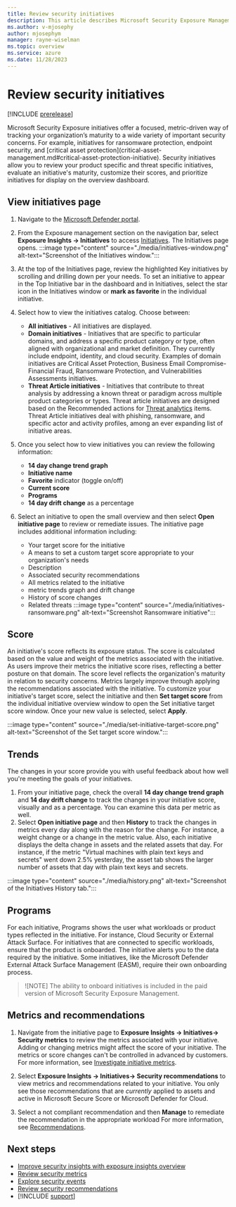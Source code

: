 ```yaml
---
title: Review security initiatives
description: This article describes Microsoft Security Exposure Management initiatives and how Initiatives work.
ms.author: v-mjosephy
author: mjosephym
manager: rayne-wiselman
ms.topic: overview
ms.service: azure
ms.date: 11/28/2023
---
```


# Review security initiatives

[!INCLUDE [prerelease](../includes//prerelease.md)]

<!--Microsoft Security Exposure Management provides a means to optimize your security domain and protect against security threats using security initiatives.--> Microsoft Security Exposure initiatives offer a focused, metric-driven way of tracking your organization’s maturity to a wide variety of important security concerns. For example, initiatives for ransomware protection, endpoint security, and [critical asset protection](critical-asset-management.md#critical-asset-protection-initiative). Security initiatives allow you to review your product specific and threat specific initiatives, evaluate an initiative's maturity, customize their scores, and prioritize initiatives for display on the overview dashboard.

## View initiatives page

1. Navigate to the [Microsoft Defender portal](https://security.microsoft.com/).

1. From the Exposure management section on the navigation bar, select **Exposure Insights -> Initiatives** to access [Initiatives](https://security.microsoft.com/exposure-initiatives). The Initiatives page opens.<!-- from through the navigation bar under **Exposure Management -> Exposure Insights -> Initiatives**.-->
:::image type="content" source="./media/initiatives-window.png" alt-text="Screenshot of the Initiatives window.":::

1. At the top of the Initiatives page, review the highlighted Key initiatives by scrolling and drilling down per your needs. To set an initiative to appear in the Top Initiative bar in the dashboard and in Initiatives, select the star icon in the Initiatives window or **mark as favorite** in the individual initiative.
1. Select how to view the initiatives catalog. Choose between:

    - **All initiatives** - All initiatives are displayed.
    - **Domain initiatives** - Initiatives that are specific to particular domains, and address a specific product category or type, often aligned with organizational and market definition. They currently include endpoint, identity, and cloud security. Examples of domain initiatives are Critical Asset Protection, Business Email Compromise- Financial Fraud, Ransomware Protection, and Vulnerabilities Assessments initiatives. <!-- confirm-->
    - **Threat Article initiatives** - Initiatives that contribute to threat analysis by addressing a known threat or paradigm across multiple product categories or types. Threat article initiatives are designed based on the Recommended actions for [Threat analytics](../defender/threat-analytics.md) items. Threat Article initiatives deal with phishing, ransomware, and specific actor and activity profiles, among an ever expanding list of initiative areas.
1. Once you select how to view initiatives you can review the following information:
    - **14 day change trend graph**
    - **Initiative name**
    - **Favorite** indicator (toggle on/off)
    - **Current score**
    - **Programs**
    - **14 day drift change** as a percentage
1. Select an initiative to open the small overview and then select **Open initiative page** to review or remediate issues. The initiative page includes additional information including:
    - Your target score for the initiative
    - A means to set a custom target score appropriate to your organization's needs
    - Description
    - Associated security recommendations
    - All metrics related to the initiative
    - metric trends graph and drift change
    - History of score changes
    - Related threats
:::image type="content" source="./media/initiatives-ransomware.png" alt-text="Screenshot Ransomware initiative":::

## Score
<!-- distinction between score and current value percentage-->
An initiative's score reflects its exposure status. The score is calculated based on the value and weight of the metrics associated with the initiative. As users improve their metrics the initiative score rises, reflecting a better posture on that domain. The score level reflects the organization's maturity in relation to security concerns. Metrics largely improve through applying the recommendations associated with the initiative.
To customize your initiative's target score, select the initiative and then **Set target score** from the individual initiative overview window to open the Set initiative target score window. Once your new value is selected, select **Apply**.

:::image type="content" source="./media/set-initiative-target-score.png" alt-text="Screenshot of the Set target score window.":::

## Trends

The changes in your score provide you with useful feedback about how well you're meeting the goals of your initiatives.

1. From your initiative page, check the overall **14 day change trend graph** and **14 day drift change** to track the changes in your initiative score, visually and as a percentage. You can examine this data per metric as well.
1. Select **Open initiative page** and then **History** to track the changes in metrics every day along with the reason for the change. For instance, a weight change or a change in the metric value. Also, each initiative displays the delta change in assets and the related assets that day. For instance, if the metric "Virtual machines with plain text keys and secrets" went down 2.5% yesterday, the asset tab shows the larger number of assets that day with plain text keys and secrets.
<!-- note that history may need to go outand replaced with this: The **14 day change trend graph** and **14 day drift change** track the changes in your initiative score, visually and as a percentage. -->
:::image type="content" source="./media/history.png" alt-text="Screenshot of the Initiatives History tab.":::

## Programs

For each initiative, Programs shows the user what workloads or product types reflected in the initiative. For instance, Cloud Security or External Attack Surface. For initiatives that are connected to specific workloads, ensure that the product is onboarded. The initiative alerts you to the data required by the initiative. Some initiatives, like the Microsoft Defender External Attack Surface Management (EASM), require their own onboarding process.

> ![NOTE]
> The ability to onboard initiatives is included in the paid version of Microsoft Security Exposure Management.

## Metrics and recommendations

1. Navigate from the initiative page to **Exposure Insights -> Initiatives-> Security metrics** to review the metrics associated with your initiative.
Adding or changing metrics might affect the score of your initiative. The metrics or score changes can't be controlled in advanced by customers. For more information, see [Investigate initiative metrics](security-metrics.md).

1. Select **Exposure Insights -> Initiatives-> Security recommendations** to view metrics and recommendations related to your initiative. You only see those recommendations that are *currently* applied to assets and active in Microsoft Secure Score or Microsoft Defender for Cloud.
1. Select a not compliant recommendation and then **Manage** to remediate the recommendation in the appropriate workload For more information, see [Recommendations](security-recommendations.md).

## Next steps

- [Improve security insights with exposure insights overview](exposure-insights-overview.md)
- [Review security metrics](security-metrics.md)
- [Explore security events](security-events.md)
- [Review security recommendations](security-recommendations.md)
- [!INCLUDE [support](../includes//support.md)]
